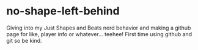 # no-shape-left-behind
Giving into my Just Shapes and Beats nerd behavior and making a github page for like, player info or whatever... teehee! First time using github and git so be kind.

